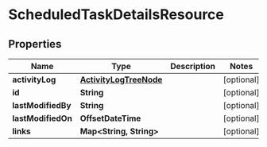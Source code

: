 

# ScheduledTaskDetailsResource


## Properties

Name | Type | Description | Notes
------------ | ------------- | ------------- | -------------
**activityLog** | [**ActivityLogTreeNode**](ActivityLogTreeNode.md) |  |  [optional]
**id** | **String** |  |  [optional]
**lastModifiedBy** | **String** |  |  [optional]
**lastModifiedOn** | **OffsetDateTime** |  |  [optional]
**links** | **Map&lt;String, String&gt;** |  |  [optional]



